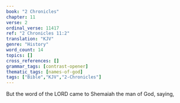 ```yaml
---
book: "2 Chronicles"
chapter: 11
verse: 2
ordinal_verse: 11417
ref: "2 Chronicles 11:2"
translation: "KJV"
genre: "History"
word_count: 14
topics: []
cross_references: []
grammar_tags: [contrast-opener]
thematic_tags: [names-of-god]
tags: ["Bible","KJV","2-Chronicles"]
---
```

But the word of the LORD came to Shemaiah the man of God, saying,
